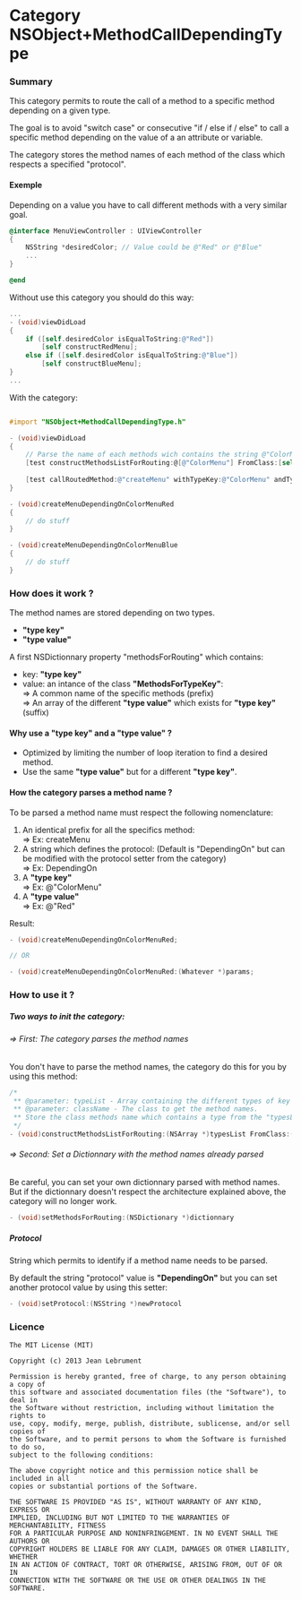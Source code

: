 Category NSObject+MethodCallDependingType
================================

### Summary

This category permits to route the call of a method to a specific method depending on a given type.

The goal is to avoid "switch case" or consecutive "if / else if / else" to call a specific method depending on the value of a an attribute or variable.

The category stores the method names of each method of the class which respects a specified "protocol".

#### Exemple

Depending on a value you have to call different methods with a very similar goal.

```objectivec
@interface MenuViewController : UIViewController
{
    NSString *desiredColor; // Value could be @"Red" or @"Blue"
    ...
}

@end

```

Without use this category you should do this way:

```objectivec
...
- (void)viewDidLoad
{
    if ([self.desiredColor isEqualToString:@"Red"])
        [self constructRedMenu];
    else if ([self.desiredColor isEqualToString:@"Blue"])
        [self constructBlueMenu];
}
...
```

With the category:

```objectivec

#import "NSObject+MethodCallDependingType.h"

- (void)viewDidLoad
{
    // Parse the name of each methods wich contains the string @"ColorMenu" and store them
    [test constructMethodsListForRouting:@[@"ColorMenu"] FromClass:[self class]];
    
    [test callRoutedMethod:@"createMenu" withTypeKey:@"ColorMenu" andTypeValue:self.desiredColor andParameters:nil];
}

- (void)createMenuDependingOnColorMenuRed
{
    // do stuff
}

- (void)createMenuDependingOnColorMenuBlue
{
    // do stuff
}
```

### How does it work ?

The method names are stored depending on two types.

* **"type key"**  
* **"type value"**

A first NSDictionnary property "methodsForRouting" which contains:
* key: **"type key"**
* value: an intance of the class **"MethodsForTypeKey"**:  
                ⇒ A common name of the specific methods (prefix)  
                ⇒ An array of the different **"type value"** which exists for **"type key"** (suffix)

#### Why use a **"type key"** and a **"type value"** ?

* Optimized by limiting the number of loop iteration to find a desired method.
* Use the same **"type value"** but for a different **"type key"**.

#### How the category parses a method name ?

To be parsed a method name must respect the following nomenclature:

1. An identical prefix for all the specifics method:  
    ⇒ Ex: createMenu
2. A string which defines the protocol: (Default is "DependingOn" but can be modified with the protocol setter from the category)  
    ⇒ Ex: DependingOn
3. A **"type key"**  
    ⇒ Ex: @"ColorMenu"
4. A **"type value"**  
    ⇒ Ex: @"Red"

Result:

```objectivec
- (void)createMenuDependingOnColorMenuRed;

// OR

- (void)createMenuDependingOnColorMenuRed:(Whatever *)params;
```


### How to use it ?

##### Two ways to init the category:

######      ⇒ First: The category parses the method names 
You don't have to parse the method names, the category do this for you by using this method:

```objectivec
/*
 ** @parameter: typeList - Array containing the different types of key that the user need to route his methods.
 ** @parameter: className - The class to get the method names.
 ** Store the class methods name which contains a type from the "typesList" given in paramter
 */
- (void)constructMethodsListForRouting:(NSArray *)typesList FromClass:(Class)className;
```
######      ⇒ Second: Set a Dictionnary with the method names already parsed

Be careful, you can set your own dictionnary parsed with method names. But if the dictionnary doesn't respect the architecture explained above, the category will no longer work.

```objectivec
- (void)setMethodsForRouting:(NSDictionary *)dictionnary
```

##### Protocol

String which permits to identify if a method name needs to be parsed.

By default the string "protocol" value is **"DependingOn"** but you can set another protocol value by using this setter:

```objectivec
- (void)setProtocol:(NSString *)newProtocol
```

### Licence

```
The MIT License (MIT)

Copyright (c) 2013 Jean Lebrument

Permission is hereby granted, free of charge, to any person obtaining a copy of
this software and associated documentation files (the "Software"), to deal in
the Software without restriction, including without limitation the rights to
use, copy, modify, merge, publish, distribute, sublicense, and/or sell copies of
the Software, and to permit persons to whom the Software is furnished to do so,
subject to the following conditions:

The above copyright notice and this permission notice shall be included in all
copies or substantial portions of the Software.

THE SOFTWARE IS PROVIDED "AS IS", WITHOUT WARRANTY OF ANY KIND, EXPRESS OR
IMPLIED, INCLUDING BUT NOT LIMITED TO THE WARRANTIES OF MERCHANTABILITY, FITNESS
FOR A PARTICULAR PURPOSE AND NONINFRINGEMENT. IN NO EVENT SHALL THE AUTHORS OR
COPYRIGHT HOLDERS BE LIABLE FOR ANY CLAIM, DAMAGES OR OTHER LIABILITY, WHETHER
IN AN ACTION OF CONTRACT, TORT OR OTHERWISE, ARISING FROM, OUT OF OR IN
CONNECTION WITH THE SOFTWARE OR THE USE OR OTHER DEALINGS IN THE SOFTWARE.
```
